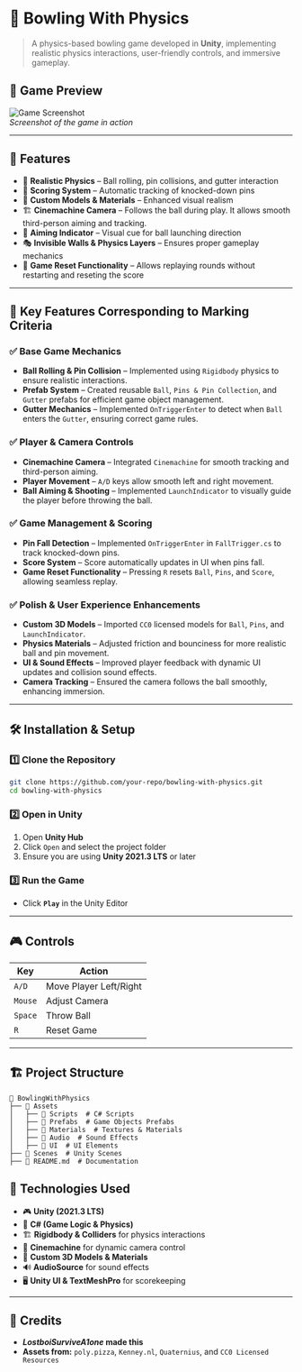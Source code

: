 # 🎳 Bowling With Physics

> A physics-based bowling game developed in **Unity**, implementing realistic physics interactions, user-friendly controls, and immersive gameplay.

## 📸 Game Preview
![Game Screenshot](https://your-image-link.com)  
_Screenshot of the game in action_

---

## 🎯 Features
- 🏀 **Realistic Physics** – Ball rolling, pin collisions, and gutter interaction
- 🎳 **Scoring System** – Automatic tracking of knocked-down pins
- 🌟 **Custom Models & Materials** – Enhanced visual realism
- 🏗 **Cinemachine Camera** – Follows the ball during play. It allows smooth third-person aiming and tracking.
- 🎯 **Aiming Indicator** – Visual cue for ball launching direction
- 🎭 **Invisible Walls & Physics Layers** – Ensures proper gameplay mechanics
- 🔄 **Game Reset Functionality** – Allows replaying rounds without restarting and reseting the score
---

## 📌 Key Features Corresponding to Marking Criteria
### ✅ **Base Game Mechanics**
- **Ball Rolling & Pin Collision** – Implemented using `Rigidbody` physics to ensure realistic interactions.
- **Prefab System** – Created reusable `Ball`, `Pins & Pin Collection`, and `Gutter` prefabs for efficient game object management.
- **Gutter Mechanics** – Implemented `OnTriggerEnter` to detect when `Ball` enters the `Gutter`, ensuring correct game rules.

### ✅ **Player & Camera Controls**
- **Cinemachine Camera** – Integrated `Cinemachine` for smooth tracking and third-person aiming.
- **Player Movement** – `A/D` keys allow smooth left and right movement.
- **Ball Aiming & Shooting** – Implemented `LaunchIndicator` to visually guide the player before throwing the ball.

### ✅ **Game Management & Scoring**
- **Pin Fall Detection** – Implemented `OnTriggerEnter` in `FallTrigger.cs` to track knocked-down pins.
- **Score System** – Score automatically updates in UI when pins fall.
- **Game Reset Functionality** – Pressing `R` resets `Ball`, `Pins`, and `Score`, allowing seamless replay.

### ✅ **Polish & User Experience Enhancements**
- **Custom 3D Models** – Imported `CC0` licensed models for `Ball`, `Pins`, and `LaunchIndicator`.
- **Physics Materials** – Adjusted friction and bounciness for more realistic ball and pin movement.
- **UI & Sound Effects** – Improved player feedback with dynamic UI updates and collision sound effects.
- **Camera Tracking** – Ensured the camera follows the ball smoothly, enhancing immersion.

---

## 🛠 Installation & Setup
### **1️⃣ Clone the Repository**
```bash
git clone https://github.com/your-repo/bowling-with-physics.git
cd bowling-with-physics
```

### **2️⃣ Open in Unity**
1. Open **Unity Hub**
2. Click `Open` and select the project folder
3. Ensure you are using **Unity 2021.3 LTS** or later

### **3️⃣ Run the Game**
- Click **`Play`** in the Unity Editor

---

## 🎮 Controls
| Key | Action |
|------|---------|
| `A/D` | Move Player Left/Right |
| `Mouse` | Adjust Camera |
| `Space` | Throw Ball |
| `R` | Reset Game |

---

## 🏗 Project Structure
```
📂 BowlingWithPhysics
├── 📂 Assets
│   ├── 📂 Scripts  # C# Scripts
│   ├── 📂 Prefabs  # Game Objects Prefabs
│   ├── 📂 Materials  # Textures & Materials
│   ├── 📂 Audio  # Sound Effects
│   ├── 📂 UI  # UI Elements
├── 📂 Scenes  # Unity Scenes
├── 📄 README.md  # Documentation
```


## 🔧 Technologies Used
- 🎮 **Unity (2021.3 LTS)**
- 🎲 **C# (Game Logic & Physics)**
- 🏗 **Rigidbody & Colliders** for physics interactions
- 🎥 **Cinemachine** for dynamic camera control
- 🎨 **Custom 3D Models & Materials**
- 🔊 **AudioSource** for sound effects
- 🖥 **Unity UI & TextMeshPro** for scorekeeping


---

## 🙌 Credits
- **_LostboiSurviveA1one_ made this** 
- **Assets from:** `poly.pizza`, `Kenney.nl`, `Quaternius`, and `CC0 Licensed Resources`
